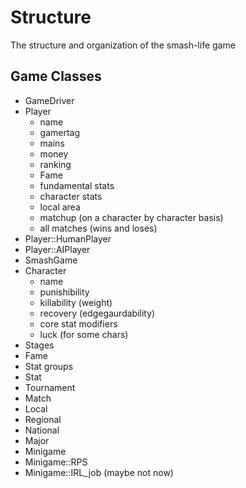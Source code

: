 # Structure
The structure and organization of the smash-life game

## Game Classes
- GameDriver
- Player
  - name
  - gamertag
  - mains
  - money
  - ranking
  - Fame
  - fundamental stats
  - character stats
  - local area
  - matchup (on a character by character basis)
  - all matches (wins and loses)
- Player::HumanPlayer
- Player::AIPlayer
- SmashGame
- Character
  - name
  - punishibility
  - killability (weight)
  - recovery (edgegaurdability)
  - core stat modifiers
  - luck (for some chars)
- Stages
- Fame
- Stat groups
- Stat
- Tournament
- Match
- Local
- Regional
- National
- Major
- Minigame
- Minigame::RPS
- Minigame::IRL_job (maybe not now)
